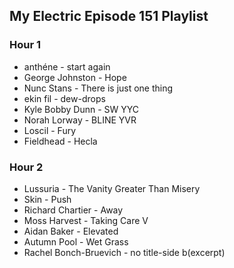 ## My Electric Episode 151 Playlist

### Hour 1
* anthéne - start again
* George Johnston - Hope
* Nunc Stans - There is just one thing
* ekin fil - dew-drops
* Kyle Bobby Dunn - SW YYC
* Norah Lorway - BLINE YVR
* Loscil - Fury
* Fieldhead - Hecla

### Hour 2
* Lussuria - The Vanity Greater Than Misery
* Skin - Push
* Richard Chartier - Away
* Moss Harvest - Taking Care V
* Aidan Baker - Elevated
* Autumn Pool - Wet Grass
* Rachel Bonch-Bruevich - no title-side b(excerpt)
